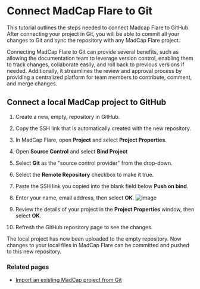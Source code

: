 # Connect MadCap Flare to Git
This tutorial outlines the steps needed to connect Madcap Flare to GitHub. After connecting your project in Git, you will be able to commit all your changes to Git and sync the repository with any MadCap Flare project. 

Connecting MadCap Flare to Git can provide several benefits, such as allowing the documentation team to leverage version control, enabling them to track changes, collaborate easily, and roll back to previous versions if needed. Additionally, it streamlines the review and approval process by providing a centralized platform for team members to contribute, comment, and merge changes. 

## Connect a local MadCap project to GitHub
1. Create a new, empty, repository in GitHub.
2. Copy the SSH link that is automatically created with the new repository.
3. In MadCap Flare, open **Project** and select **Project Properties**.
4. Open **Source Control** and select **Bind Project**
5. Select **Git** as the "source control provider" from the drop-down.
6. Select the **Remote Repository** checkbox to make it true.
7. Paste the SSH link you copied into the blank field below **Push on bind**.
8. Enter your name, email address, then select **OK**.
   ![image](https://github.com/mcmillanpl/Sample/assets/156026947/22c739e4-b687-4bda-8dc4-3041c4a7764c)

9. Review the details of your project in the **Project Properties** window, then select **OK**.
10. Refresh the GitHub repository page to see the changes.

The local project has now been uploaded to the empty repository. Now changes to your local files in MadCap Flare can be committed and pushed to this new repository. 

### Related pages
- [Import an existing MadCap project from Git](https://github.com/mcmillanpl/Sample/edit/main/tutorials/import-existing-madcap-to-git.md)
